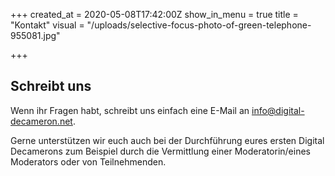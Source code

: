 +++
created_at = 2020-05-08T17:42:00Z
show_in_menu = true
title = "Kontakt"
visual = "/uploads/selective-focus-photo-of-green-telephone-955081.jpg"

+++
## Schreibt uns

Wenn ihr Fragen habt, schreibt uns einfach eine E-Mail an info@digital-decameron.net.

Gerne unterstützen wir euch auch bei der Durchführung eures ersten Digital Decamerons zum Beispiel durch die Vermittlung einer Moderatorin/eines Moderators oder von Teilnehmenden.
